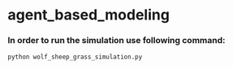 # agent_based_modeling

### In order to run the simulation use following command:

`python wolf_sheep_grass_simulation.py `
